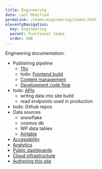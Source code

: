 ```yaml
---
title: Engineering
date: Last Modified 
permalink: /teams/engineering/index.html
eleventyNavigation:
  key: Engineering
  parent: Functional teams
  order: 500
---
```


Engineering documentation:

- Publishing pipeline
  - [11ty](eleventy/)
  - todo: [Frontend build](frontend-build/)
  - [Content management](content-management/)
  - [Development code flow](devcodeflow/)
- todo: [APIs](api-data/)
  - writng data into site build
  - read endpoints used in production
- todo: Github repos
- Data sources
  - snowflake
  - cosmos db
  - WP data tables
  - [Airtable](airtable/)
- [Accessibility](accessibility/)
- [Analytics](tracking-data/)
- [Public dashboards](dashboards/)
- [Cloud infrastructure](cloud/)
- [Authoring this site](this-site-docs/)